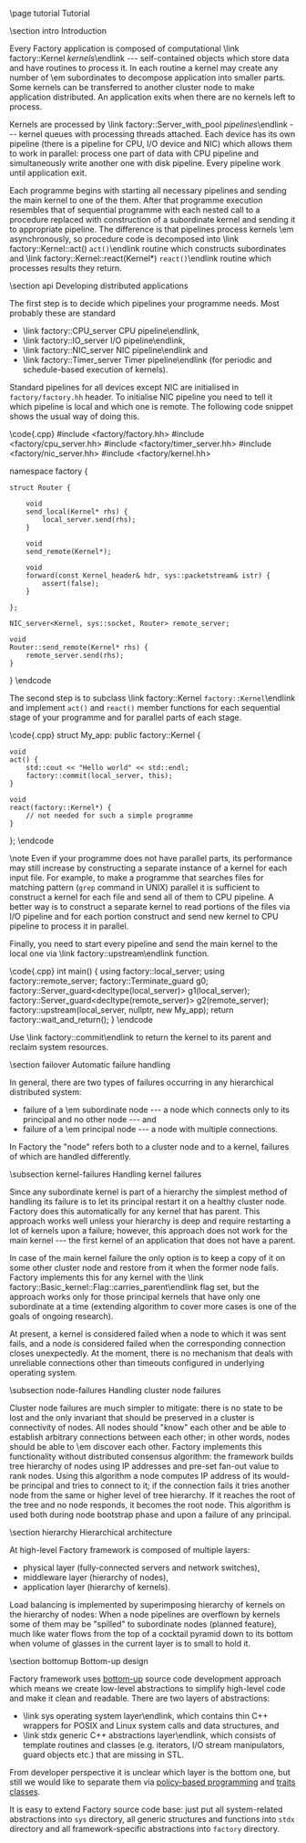 \page tutorial Tutorial

\section intro Introduction

Every Factory application is composed of computational \link factory::Kernel <em>
kernels</em>\endlink --- self-contained objects which store data and have routines
to process it. In each routine a kernel may create any number of \em
subordinates to decompose application into smaller parts. Some kernels can be
transferred to another cluster node to make application distributed. An
application exits when there are no kernels left to process.

Kernels are processed by \link factory::Server_with_pool <em>pipelines</em>\endlink
--- kernel queues with processing threads attached. Each device has its own
pipeline (there is a pipeline for CPU, I/O device and NIC) which allows them to work
in parallel: process one part of data with CPU pipeline and simultaneously write
another one with disk pipeline. Every pipeline work until application exit.

Each programme begins with starting all necessary pipelines and sending the
main kernel to one of the them. After that programme execution resembles that
of sequential programme with each nested call to a procedure replaced with
construction of a subordinate kernel and sending it to appropriate pipeline.
The difference is that pipelines process kernels \em asynchronously, so
procedure code is decomposed into \link factory::Kernel::act() `act()`\endlink
routine which constructs subordinates and \link factory::Kernel::react(Kernel*)
`react()`\endlink routine which processes results they return.

\section api Developing distributed applications

The first step is to decide which pipelines your programme needs. Most probably
these are standard
- \link factory::CPU_server CPU pipeline\endlink,
- \link factory::IO_server I/O pipeline\endlink,
- \link factory::NIC_server NIC pipeline\endlink and
- \link factory::Timer_server Timer pipeline\endlink (for periodic and
  schedule-based execution of kernels).

Standard pipelines for all devices except NIC are initialised in
`factory/factory.hh` header. To initialise NIC pipeline you need to tell it
which pipeline is local and which one is remote. The following code snippet
shows the usual way of doing this.

\code{.cpp}
#include <factory/factory.hh>
#include <factory/cpu_server.hh>
#include <factory/timer_server.hh>
#include <factory/nic_server.hh>
#include <factory/kernel.hh>

namespace factory {

	struct Router {

		void
		send_local(Kernel* rhs) {
			local_server.send(rhs);
		}

		void
		send_remote(Kernel*);

		void
		forward(const Kernel_header& hdr, sys::packetstream& istr) {
			assert(false);
		}

	};

	NIC_server<Kernel, sys::socket, Router> remote_server;

	void
	Router::send_remote(Kernel* rhs) {
		remote_server.send(rhs);
	}

}
\endcode

The second step is to subclass \link factory::Kernel `factory::Kernel`\endlink
and implement `act()` and `react()` member functions for each sequential stage of
your programme and for parallel parts of each stage.

\code{.cpp}
struct My_app: public factory::Kernel {

	void
	act() {
		std::cout << "Hello world" << std::endl;
		factory::commit(local_server, this);
	}

	void
	react(factory::Kernel*) {
		// not needed for such a simple programme
	}

};
\endcode

\note Even if your programme does not have parallel parts, its performance may
still increase by constructing a separate instance of a kernel for each input
file. For example, to make a programme that searches files for matching pattern
(`grep` command in UNIX) parallel it is sufficient to construct a kernel for
each file and send all of them to CPU pipeline. A better way is to construct
a separate kernel to read portions of the files via I/O pipeline and for each
portion construct and send new kernel to CPU pipeline to process it in parallel.

Finally, you need to start every pipeline and send the main kernel to the local
one via \link factory::upstream\endlink function.

\code{.cpp}
int main() {
	using factory::local_server;
	using factory::remote_server;
	factory::Terminate_guard g0;
	factory::Server_guard<decltype(local_server)> g1(local_server);
	factory::Server_guard<decltype(remote_server)> g2(remote_server);
	factory::upstream(local_server, nullptr, new My_app);
	return factory::wait_and_return();
}
\endcode

Use \link factory::commit\endlink to return the kernel to its parent and
reclaim system resources.

\section failover Automatic failure handling

In general, there are two types of failures occurring in any hierarchical
distributed system:

- failure of a \em subordinate node --- a node which connects only to its
  principal and no other node --- and
- failure of a \em principal node --- a node with multiple connections.

In Factory the "node" refers both to a cluster node and to a kernel, failures
of which are handled differently.

\subsection kernel-failures Handling kernel failures

Since any subordinate kernel is part of a hierarchy the simplest method of
handling its failure is to let its principal restart it on a healthy cluster
node. Factory does this automatically for any kernel that has parent. This
approach works well unless your hierarchy is deep and require restarting a lot
of kernels upon a failure; however, this approach does not work for the main
kernel --- the first kernel of an application that does not have a parent.

In case of the main kernel failure the only option is to keep a copy of it on
some other cluster node and restore from it when the former node fails. Factory
implements this for any kernel with the \link
factory::Basic_kernel::Flag::carries_parent\endlink flag set, but the approach
works only for those principal kernels that have only one subordinate at a time
(extending algorithm to cover more cases is one of the goals of ongoing
research).

At present, a kernel is considered failed when a node to which it was sent
fails, and a node is considered failed when the corresponding connection closes
unexpectedly. At the moment, there is no mechanism that deals with unreliable
connections other than timeouts configured in underlying operating system.

\subsection node-failures Handling cluster node failures

Cluster node failures are much simpler to mitigate: there is no state to be
lost and the only invariant that should be preserved in a cluster is
connectivity of nodes. All nodes should "know" each other and be able to
establish arbitrary connections between each other; in other words, nodes
should be able to \em discover each other. Factory implements this
functionality without distributed consensus algorithm: the framework builds tree
hierarchy of nodes using IP addresses and pre-set fan-out value to rank nodes.
Using this algorithm a node computes IP address of its would-be principal and
tries to connect to it; if the connection fails it tries another node from the
same or higher level of tree hierarchy. If it reaches the root of the tree and no
node responds, it becomes the root node. This algorithm is used both during node
bootstrap phase and upon a failure of any principal.

\section hierarchy Hierarchical architecture

At high-level Factory framework is composed of multiple layers:

- physical layer (fully-connected servers and network switches),
- middleware layer (hierarchy of nodes),
- application layer (hierarchy of kernels).

Load balancing is implemented by superimposing hierarchy of kernels on the
hierarchy of nodes: When a node pipelines are overflown by kernels some of them
may be "spilled" to subordinate nodes (planned feature), much like water flows
from the top of a cocktail pyramid down to its bottom when volume of glasses
in the current layer is to small to hold it.

\section bottomup Bottom-up design

Factory framework uses [bottom-up](http://www.paulgraham.com/progbot.html)
source code development approach which means we create low-level abstractions
to simplify high-level code and make it clean and readable. There are two
layers of abstractions:

- \link sys operating system layer\endlink, which contains thin C++ wrappers
  for POSIX and Linux system calls and data structures, and
- \link stdx generic C++ abstractions layer\endlink, which consists of template
  routines and classes (e.g. iterators, I/O stream manipulators, guard objects
  etc.) that are missing in STL.

From developer perspective it is unclear which layer is the bottom one, but
still we would like to separate them via
[policy-based programming](https://erdani.com/publications/xp2000.pdf) and
[traits classes](http://erdani.com/publications/traits.html).

It is easy to extend Factory source code base: just put all system-related
abstractions into `sys` directory, all generic structures and functions into
`stdx` directory and all framework-specific abstractions into `factory`
directory.
